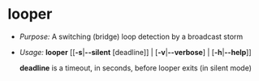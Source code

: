 # looper
* _Purpose:_ A switching (bridge) loop detection by a broadcast storm
* _Usage:_ **looper** [[**-s**|**--silent** [deadline]] | [**-v**|**--verbose**] | [**-h**|**--help**]]
  
  **deadline** is a timeout, in seconds, before looper exits (in silent mode)
